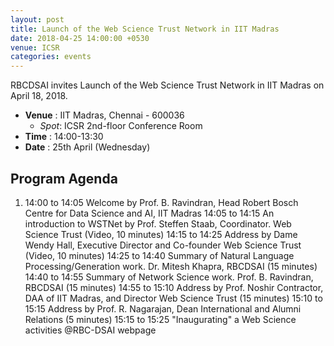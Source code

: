 ```yaml
---
layout: post
title: Launch of the Web Science Trust Network in IIT Madras
date: 2018-04-25 14:00:00 +0530
venue: ICSR
categories: events
---
```


RBCDSAI invites Launch of the Web Science Trust Network in IIT Madras on April 18, 2018.
<ul>
	<li>
		<b>Venue</b> : IIT Madras, Chennai - 600036
		<ul>
			<li> <i>Spot</i>: ICSR 2nd-floor Conference Room </li>
		</ul>
	</li>
	<li><b>Time</b> : 14:00-13:30</li>
	<li><b>Date</b> : 25th April (Wednesday)</li>

</ul>

<h2 class="post-title text-center"> Program Agenda </h2>
<ol class="publications">
  <li> 
     <span class="pub-authors">
       14:00 to 14:05     Welcome by Prof. B. Ravindran, Head Robert Bosch Centre for Data Science and AI, IIT Madras 
     </span>
     <span class="pub-authors">
       14:05 to 14:15     An introduction to WSTNet by Prof. Steffen Staab, Coordinator. Web Science Trust (Video, 10 minutes)
     </span>
     <span class="pub-authors">
       14:15 to 14:25     Address by Dame Wendy Hall, Executive Director and Co-founder Web Science Trust (Video, 10 minutes)
     </span>
     <span class="pub-authors">
       14:25 to 14:40     Summary of Natural Language Processing/Generation work. Dr. Mitesh Khapra, RBCDSAI  (15 minutes)
     </span>
     <span class="pub-authors">
       14:40 to 14:55     Summary of Network Science work. Prof. B. Ravindran, RBCDSAI (15 minutes) 
     </span>
     <span class="pub-authors">
       14:55 to 15:10    Address by Prof. Noshir Contractor, DAA of IIT Madras, and Director Web Science Trust (15 minutes)
     </span>
     <span class="pub-authors">
       15:10 to 15:15    Address by Prof. R. Nagarajan, Dean International and Alumni Relations (5 minutes)
     </span>
     <span class="pub-authors">
       15:15 to 15:25   "Inaugurating" a Web Science activities @RBC-DSAI webpage
     </span>
  </li>
</ol>
